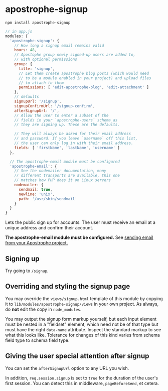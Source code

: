 # apostrophe-signup

```
npm install apostrophe-signup
```

```javascript
// in app.js
modules: {
  'apostrophe-signup': {
    // How long a signup email remains valid
    hours: 48,     
    // Apostophe group newly signed-up users are added to,
    // with optional permissions
    group: {
      title: 'signup',
      // Let them create apostrophe blog posts (which would need
      // to be a module enabled in your project) and upload files
      // to attach to them
      permissions: [ 'edit-apostrophe-blog', 'edit-attachment' ]
    },
    // defaults
    signupUrl: '/signup',
    signupConfirmUrl: '/signup-confirm',
    afterSignupUrl: '/',
    // Allow the user to enter a subset of the
    // fields in your `apostrophe-users` schema as
    // they are signing up. These are the defaults.

    // They will always be asked for their email address
    // and password. If you leave `username` off this list,
    // the user can only log in with their email address.
    fields: [ 'firstName', 'lastName', 'username' ]
  },

  // The apostrophe-email module must be configured
  'apostrophe-email': {
    // See the nodemailer documentation, many
    // different transports are available, this one
    // matches how PHP does it on Linux servers
    nodemailer: {
      sendmail: true,
      newline: 'unix',
      path: '/usr/sbin/sendmail'
    }
  }
}
```

Lets the public sign up for accounts. The user must receive an email at a unique address and confirm their account. 

**The apostrophe-email module must be configured.** See
[sending email from your Apostrophe project.](https://apostrophecms.org/docs/tutorials/howtos/email.html)

## Signing up

Try going to `/signup`.

## Overriding and styling the signup page

You may override the `views/signup.html` template of this module by copying it to `lib/modules/apostrophe-signup/views` in your own project. As always, do **not** edit the copy in `node_modules`.

You may output the signup form markup yourself, but each input element must be nested in a "fieldset" element, which need not be of that type but must have the right `data-name` attribute. Inspect the standard markup to see what this looks like. Tolerance for changes of this kind varies from schema field type to schema field type.

## Giving the user special attention after signup

You can set the `afterSignupUrl` option to any URL you wish.

In addition, `req.session.signup` is set to `true` for the duration of
the user's first session. You can detect this in middleware, `pageBeforeSend`,
et cetera.
